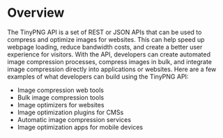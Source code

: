 # Overview

The TinyPNG API is a set of REST or JSON APIs that can be used to compress and
optimize images for websites. This can help speed up webpage loading, reduce
bandwidth costs, and create a better user experience for visitors. With the
API, developers can create automated image compression processes, compress
images in bulk, and integrate image compression directly into applications or
websites. Here are a few examples of what developers can build using the
TinyPNG API:

- Image compression web tools
- Bulk image compression tools
- Image optimizers for websites
- Image optimization plugins for CMSs
- Automatic image compression services
- Image optimization apps for mobile devices

